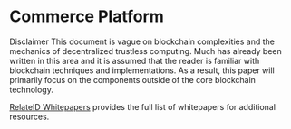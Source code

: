 # Commerce Platform

Disclaimer
This document is vague on blockchain complexities and the mechanics of decentralized trustless computing. Much has already been written in this area and it is assumed that the reader is familiar with blockchain techniques and implementations. As a result, this paper will primarily focus on the components outside of the core blockchain technology.

[RelateID Whitepapers](../README.md) provides the full list of whitepapers for additional resources.
